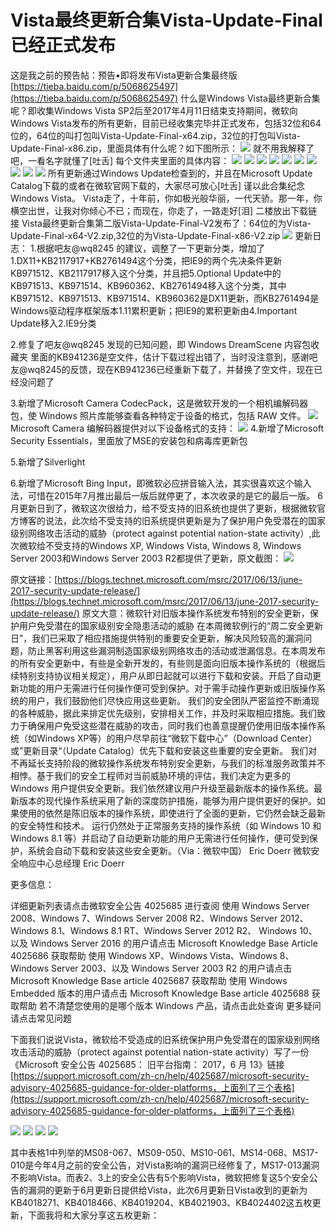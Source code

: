 # Vista最终更新合集Vista-Update-Final已经正式发布

这是我之前的预告帖：预告•即将发布Vista更新合集最终版[https://tieba.baidu.com/p/5068625497](https://tieba.baidu.com/p/5068625497) 什么是Windows Vista最终更新合集呢？即收集Windows Vista SP2后至2017年4月11日结束支持期间，微软向Windows Vista发布的所有更新，目前已经收集完毕并正式发布，包括32位和64位的，64位的叫打包叫Vista-Update-Final-x64.zip，32位的打包叫Vista-Update-Final-x86.zip，里面具体有什么呢？如下图所示： ![](https://wvbarchive.s3-ap-northeast-1.amazonaws.com/5070482430/0f36b2638535e5dd6ba7dd107fc6a7efcc1b626f.jpg) 就不用我解释了吧，一看名字就懂了\[吐舌\] 每个文件夹里面的具体内容： ![](https://wvbarchive.s3-ap-northeast-1.amazonaws.com/5070482430/9596e234e5dde7111d593b39aeefce1b9f16616f.jpg) ![](https://wvbarchive.s3-ap-northeast-1.amazonaws.com/5070482430/c5c182dce71190eff870ea10c71b9d16fffa606f.jpg) ![](https://wvbarchive.s3-ap-northeast-1.amazonaws.com/5070482430/a529801090ef76c6285983e49416fdfaad51676f.jpg) ![](https://wvbarchive.s3-ap-northeast-1.amazonaws.com/5070482430/a7e5f7ee76c6a7ef5eadd0e9f4faaf51f1de666f.jpg) ![](https://wvbarchive.s3-ap-northeast-1.amazonaws.com/5070482430/d01b11c7a7efce1b0ca0b005a651f3deb68f656f.jpg) ![](https://wvbarchive.s3-ap-northeast-1.amazonaws.com/5070482430/3632c0eece1b9d166f4ce2aefadeb48f8e54646f.jpg) ![](https://wvbarchive.s3-ap-northeast-1.amazonaws.com/5070482430/e71ba91a9d16fdfa3ce7be21bd8f8c5496ee7b6f.jpg) ![](https://wvbarchive.s3-ap-northeast-1.amazonaws.com/5070482430/8eeffa17fdfaaf516768f970855494eef21f7a6f.jpg) ![](https://wvbarchive.s3-ap-northeast-1.amazonaws.com/5070482430/dde29afbaf51f3de2139c1ab9deef01f3829796f.jpg) ![](https://wvbarchive.s3-ap-northeast-1.amazonaws.com/5070482430/bd0ec850f3deb48f1ae2d911f91f3a292ff5786f.jpg) 所有更新通过Windows Update检查到的，并且在Microsoft Update Catalog下载的或者在微软官网下载的，大家尽可放心\[吐舌\] 谨以此合集纪念Windows Vista。 Vista走了，十年前，你如极光般华丽，一代天骄。那一年，你横空出世，让我对你倾心不已；而现在，你走了，一路走好\[泪\] 二楼放出下载链接 Vista最终更新合集第二版Vista-Update-Final-V2发布了：64位的为Vista-Update-Final-x64-V2.zip,32位的为Vista-Update-Final-x86-V2.zip ![](https://wvbarchive.s3-ap-northeast-1.amazonaws.com/5070482430/0253be32c895d143ac8deb1379f082025baf077f.jpg) 更新日志： 1.根据吧友@wq8245 的建议，调整了一下更新分类，增加了1.DX11+KB2117917+KB2761494这个分类，把IE9的两个先决条件更新KB971512、KB2117917移入这个分类，并且把5.Optional Update中的KB971513、KB971514、KB960362、KB2761494移入这个分类，其中KB971512、KB971513、KB971514、KB960362是DX11更新，而KB2761494是Windows驱动程序框架版本1.11累积更新；把IE9的累积更新由4.Important Update移入2.IE9分类

2.修复了吧友@wq8245 发现的已知问题，即 Windows DreamScene 内容包收藏夹 里面的KB941236是空文件，估计下载过程出错了，当时没注意到，感谢吧友@wq8245的反馈，现在KB941236已经重新下载了，并替换了空文件，现在已经没问题了

3.新增了Microsoft Camera CodecPack，这是微软开发的一个相机编解码器包，使 Windows 照片库能够查看各种特定于设备的格式，包括 RAW 文件。 ![](https://wvbarchive.s3-ap-northeast-1.amazonaws.com/5070482430/2b946b328744ebf87bac6b0fd3f9d72a6159a712.jpg) Microsoft Camera 编解码器提供对以下设备格式的支持： ![](https://wvbarchive.s3-ap-northeast-1.amazonaws.com/5070482430/79f5463eb80e7becc1070cd1252eb9389a506b12.jpg) 4.新增了Microsoft Security Essentials，里面放了MSE的安装包和病毒库更新包

5.新增了Silverlight

6.新增了Microsoft Bing Input，即微软必应拼音输入法，其实很喜欢这个输入法，可惜在2015年7月推出最后一版后就停更了，本次收录的是它的最后一版。 6月更新日到了，微软这次很给力，给不受支持的旧系统也提供了更新，根据微软官方博客的说法，此次给不受支持的旧系统提供更新是为了保护用户免受潜在的国家级别网络攻击活动的威胁（protect against potential nation-state activity）,此次微软给不受支持的Windows XP, Windows Vista, Windows 8, Windows Server 2003和Windows Server 2003 R2都提供了更新，原文截图： ![](https://wvbarchive.s3-ap-northeast-1.amazonaws.com/5070482430/a00afe24bc315c6051e9d8af87b1cb1348547763.jpg)

原文链接：[https://blogs.technet.microsoft.com/msrc/2017/06/13/june-2017-security-update-release/](https://blogs.technet.microsoft.com/msrc/2017/06/13/june-2017-security-update-release/) 原文大意：微软针对旧版本操作系统发布特别的安全更新，保护用户免受潜在的国家级别安全隐患活动的威胁 在本周微软例行的“周二安全更新日”，我们已采取了相应措施提供特别的重要安全更新，解决风险较高的漏洞问题，防止黑客利用这些漏洞制造国家级别网络攻击的活动或泄漏信息。在本周发布的所有安全更新中，有些是全新开发的，有些则是面向旧版本操作系统的（根据后续特别支持协议相关规定），用户从即日起就可以进行下载和安装。开启了自动更新功能的用户无需进行任何操作便可受到保护。对于需手动操作更新或旧版操作系统的用户，我们鼓励他们尽快应用这些更新。 我们的安全团队严密监控不断涌现的各种威胁，据此来排定优先级别，安排相关工作，并及时采取相应措施。我们致力于确保用户免受这些潜在威胁的攻击，同时我们也善意提醒仍使用旧版本操作系统（如Windows XP等）的用户尽早前往“微软下载中心”（Download Center）或”更新目录“（Update Catalog）优先下载和安装这些重要的安全更新。 我们对不再延长支持阶段的微软操作系统发布特别安全更新，与我们的标准服务政策并不相悖。基于我们的安全工程师对当前威胁环境的评估，我们决定为更多的 Windows 用户提供安全更新。我们依然建议用户升级至最新版本的操作系统。最新版本的现代操作系统采用了新的深度防护措施，能够为用户提供更好的保护。如果使用的依然是陈旧版本的操作系统，即使进行了全面的更新，它仍然会缺乏最新的安全特性和技术。 运行仍然处于正常服务支持的操作系统（如 Windows 10 和 Windows 8.1 等）并启动了自动更新功能的用户无需进行任何操作，便可受到保护，系统会自动下载和安装这些安全更新。（Via：微软中国） Eric Doerr 微软安全响应中心总经理 Eric Doerr

更多信息：

详细更新列表请点击微软安全公告 4025685 进行查阅 使用 Windows Server 2008、Windows 7、Windows Server 2008 R2、Windows Server 2012、Windows 8.1、Windows 8.1 RT、Windows Server 2012 R2、 Windows 10、以及 Windows Server 2016 的用户请点击 Microsoft Knowledge Base Article 4025686 获取帮助 使用 Windows XP、Windows Vista、Windows 8、Windows Server 2003、以及 Windows Server 2003 R2 的用户请点击 Microsoft Knowledge Base article 4025687 获取帮助 使用 Windows Embedded 版本的用户请点击 Microsoft Knowledge Base article 4025688 获取帮助 若不清楚您使用的是哪个版本 Windows 产品，请点击此处查询 更多疑问请点击常见问题

下面我们说说Vista，微软给不受造成的旧系统保护用户免受潜在的国家级别网络攻击活动的威胁（protect against potential nation-state activity）写了一份《Microsoft 安全公告 4025685： 旧平台指南： 2017，6 月 13》链接[https://support.microsoft.com/zh-cn/help/4025687/microsoft-security-advisory-4025685-guidance-for-older-platforms，上面列了三个表格](https://support.microsoft.com/zh-cn/help/4025687/microsoft-security-advisory-4025685-guidance-for-older-platforms，上面列了三个表格)

![](https://wvbarchive.s3-ap-northeast-1.amazonaws.com/5070482430/92ef69f51bd5ad6e7d84d7aa8bcb39dbb7fd3c62.jpg) ![](https://wvbarchive.s3-ap-northeast-1.amazonaws.com/5070482430/f3ed8cc5b74543a94a66498c14178a82b8011462.jpg) ![](https://wvbarchive.s3-ap-northeast-1.amazonaws.com/5070482430/17d876dea9ec8a139767e4a0fd03918fa1ecc063.jpg) ![](https://wvbarchive.s3-ap-northeast-1.amazonaws.com/5070482430/0a649102738da977e843356bba51f8198718e37c.jpg)

其中表格1中列举的MS08-067、MS09-050、MS10-061、MS14-068、MS17-010是今年4月之前的安全公告，对Vista影响的漏洞已经修复了，MS17-013漏洞不影响Vista。而表2、3上的安全公告有5个影响Vista，微软把修复这5个安全公告的漏洞的更新于6月更新日提供给Vista，此次6月更新日Vista收到的更新为KB4018271、KB4018466、KB4019204、KB4021903、KB4024402这五枚更新，下面我将和大家分享这五枚更新：

